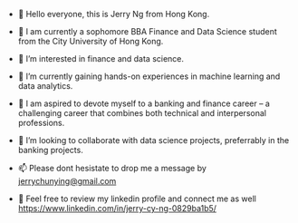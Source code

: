 - 👋 Hello everyone, this is Jerry Ng from Hong Kong. 

- 🏫 I am currently a sophomore BBA Finance and Data Science student from the City University of Hong Kong. 

- 👀 I’m interested in finance and data science. 

- 🌱 I’m currently gaining hands-on experiences in machine learning and data analytics. 

- 💼 I am aspired to devote myself to a banking and finance career – a challenging career that combines both technical and interpersonal professions. 

- 💞️ I’m looking to collaborate with data science projects, preferrably in the banking projects.  

- 📫 Please dont hesistate to drop me a message by jerrychunying@gmail.com
     
- 📝 Feel free to review my linkedin profile and connect me as well 
      https://www.linkedin.com/in/jerry-cy-ng-0829ba1b5/



<!---
jerrycyng/jerrycyng is a ✨ special ✨ repository because its `README.md` (this file) appears on your GitHub profile.
You can click the Preview link to take a look at your changes.
--->
